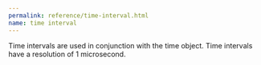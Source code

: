 ```yaml
---
permalink: reference/time-interval.html
name: time interval
---
```


Time intervals are used in conjunction with the time object. Time intervals have a resolution of 1 microsecond.